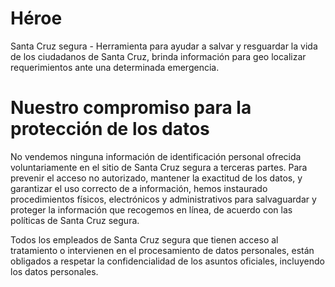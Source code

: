 # Héroe
Santa Cruz segura - Herramienta para ayudar a salvar y resguardar la vida de los ciudadanos de Santa Cruz, brinda información para geo localizar requerimientos ante una determinada emergencia.
# Nuestro compromiso para la protección de los datos
No vendemos ninguna información de identificación personal ofrecida voluntariamente en el sitio de Santa Cruz segura a terceras partes. Para prevenir el acceso no autorizado, mantener la exactitud de los datos, y garantizar el uso correcto de a información, hemos instaurado procedimientos físicos, electrónicos y administrativos para salvaguardar y proteger la información que recogemos en línea, de acuerdo con las políticas de Santa Cruz segura.

Todos los empleados de Santa Cruz segura que tienen acceso al tratamiento o intervienen en el procesamiento de datos personales, están obligados a respetar la confidencialidad de los asuntos oficiales, incluyendo los datos personales.
